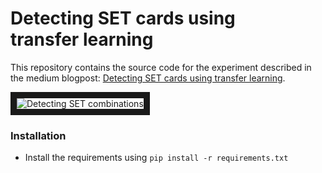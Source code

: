 # Detecting SET cards using transfer learning

This repository contains the source code for the experiment described in the medium blogpost: [Detecting SET cards using transfer learning](https://medium.com/p/b297dcf3a564/).

<img src="https://cdn-images-1.medium.com/max/1600/1*jW9kSHesm4MwtOlxcaPTqA.png"
alt="Detecting SET combinations" border="10" />

### Installation

* Install the requirements using `pip install -r requirements.txt`
